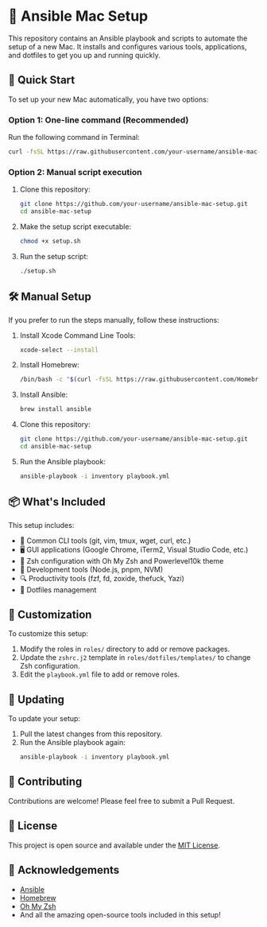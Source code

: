 # 🍎 Ansible Mac Setup

This repository contains an Ansible playbook and scripts to automate the setup of a new Mac. It installs and configures various tools, applications, and dotfiles to get you up and running quickly.

## 🚀 Quick Start

To set up your new Mac automatically, you have two options:

### Option 1: One-line command (Recommended)

Run the following command in Terminal:

```bash
curl -fsSL https://raw.githubusercontent.com/your-username/ansible-mac-setup/main/setup.sh | bash
```

### Option 2: Manual script execution

1. Clone this repository:
   ```bash
   git clone https://github.com/your-username/ansible-mac-setup.git
   cd ansible-mac-setup
   ```

2. Make the setup script executable:
   ```bash
   chmod +x setup.sh
   ```

3. Run the setup script:
   ```bash
   ./setup.sh
   ```

## 🛠 Manual Setup

If you prefer to run the steps manually, follow these instructions:

1. Install Xcode Command Line Tools:
   ```bash
   xcode-select --install
   ```

2. Install Homebrew:
   ```bash
   /bin/bash -c "$(curl -fsSL https://raw.githubusercontent.com/Homebrew/install/HEAD/install.sh)"
   ```

3. Install Ansible:
   ```bash
   brew install ansible
   ```

4. Clone this repository:
   ```bash
   git clone https://github.com/your-username/ansible-mac-setup.git
   cd ansible-mac-setup
   ```

5. Run the Ansible playbook:
   ```bash
   ansible-playbook -i inventory playbook.yml
   ```

## 📦 What's Included

This setup includes:

- 🧰 Common CLI tools (git, vim, tmux, wget, curl, etc.)
- 🖥 GUI applications (Google Chrome, iTerm2, Visual Studio Code, etc.)
- 🐚 Zsh configuration with Oh My Zsh and Powerlevel10k theme
- 🔧 Development tools (Node.js, pnpm, NVM)
- 🔍 Productivity tools (fzf, fd, zoxide, thefuck, Yazi)
- 📄 Dotfiles management

## 🎨 Customization

To customize this setup:

1. Modify the roles in `roles/` directory to add or remove packages.
2. Update the `zshrc.j2` template in `roles/dotfiles/templates/` to change Zsh configuration.
3. Edit the `playbook.yml` file to add or remove roles.

## 🔄 Updating

To update your setup:

1. Pull the latest changes from this repository.
2. Run the Ansible playbook again:
   ```bash
   ansible-playbook -i inventory playbook.yml
   ```

## 🤝 Contributing

Contributions are welcome! Please feel free to submit a Pull Request.

## 📜 License

This project is open source and available under the [MIT License](LICENSE).

## 🙏 Acknowledgements

- [Ansible](https://www.ansible.com/)
- [Homebrew](https://brew.sh/)
- [Oh My Zsh](https://ohmyz.sh/)
- And all the amazing open-source tools included in this setup!
